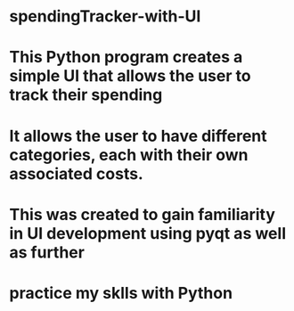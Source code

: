 # spendingTracker-with-UI
# This Python program creates a simple UI that allows the user to track their spending
# It allows the user to have different categories, each with their own associated costs.
# This was created to gain familiarity in UI development using pyqt as well as further
# practice my sklls with Python
